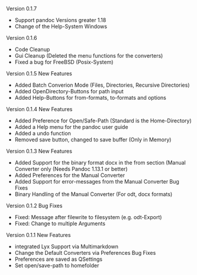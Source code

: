 Version 0.1.7
- Support pandoc Versions greater 1.18
- Change of the Help-System Windows

Version 0.1.6
- Code Cleanup
- Gui Cleanup (Deleted the menu functions for the converters)
- Fixed a bug for FreeBSD (Posix-System)

Version 0.1.5
New Features
- Added Batch Converion Mode (Files, Directories, Recursive Directories)
- Added OpenDirectory-Buttons for path input
- Added Help-Buttons for from-formats, to-formats and options

Version 0.1.4
New Features
- Added Preference for Open/Safe-Path (Standard is the Home-Directory)
- Added a Help menu for the pandoc user guide
- Added a undo function
- Removed save button, changed to save buffer (Only in Memory)

Version 0.1.3
New Features
- Added Support for the binary format docx in the from section (Manual Converter only (Needs Pandoc 1.13.1 or better)
- Added Preferences for the Manual Converter
- Added Support for error-messages from the Manual Converter
Bug Fixes
- Binary Handling of the Manual Converter (For odt, docx formats)

Version 0.1.2
Bug Fixes
- Fixed: Message after filewrite to filesystem (e.g. odt-Export)
- Fixed: Change to multiple Arguments

Version 0.1.1
New Features
- integrated Lyx Support via Multimarkdown
- Change the Default Converters via Preferences
Bug Fixes
- Preferences are saved as QSettings
- Set open/save-path to homefolder
